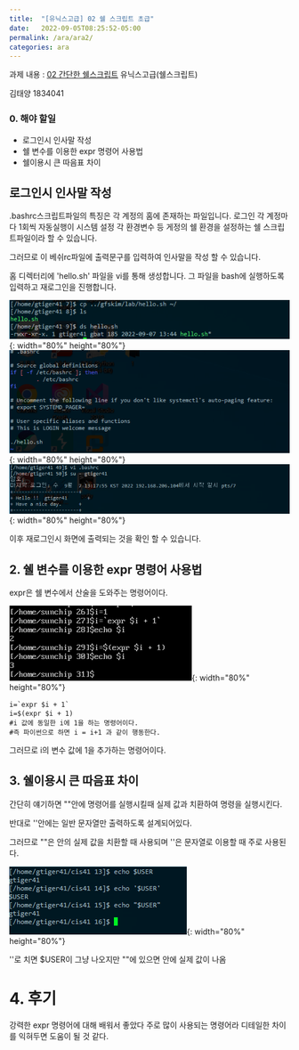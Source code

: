 ```yaml
---
title:  "[유닉스고급] 02 쉘 스크립트 초급"
date:   2022-09-05T08:25:52-05:00
permalink: /ara/ara2/
categories: ara
---
```


과제 내용 : [02 간단한 쉘스크립트](http://http://ara.bc.ac.kr/entry/02-2%EC%9E%A5-%EC%89%98%EC%8A%A4%ED%81%AC%EB%A6%BD%ED%8A%B8-%EC%B4%88%EA%B8%89)
유닉스고급(쉘스크립트)

김태양
1834041

### 0. 해야 할일
- 로그인시 인사말 작성
- 쉘 변수를 이용한 expr 명령어 사용법
- 쉘이용시 큰 따음표 차이

## 로그인시 인사말 작성

.bashrc스크립트파일의 특징은 
각 계정의 홈에 존재하는 파일입니다. 
로그인 각 계정마다 1회씩 자동실행이 시스템 설정 각 환경변수 등
게정의 쉘 환경을 설정하는 쉘 스크립트파일이라 할 수 있습니다.

그러므로 이 베쉬rc파일에 출력문구를 입력하여 인사말을 작성 할 수 있습니다.

홈 디렉터리에 'hello.sh' 파일을 vi를 통해 생성합니다.
그 파일을 bash에 실행하도록 입력하고
재로그인을 진행합니다.

![test1](/assets/ara/02/1.PNG){: width="80%" height="80%"}
![test2](/assets/ara/02/2.PNG){: width="80%" height="80%"}
![test3](/assets/ara/02/3.PNG){: width="80%" height="80%"}

이후 재로그인시 화면에 출력되는 것을 확인 할 수 있습니다.

## 2. 쉘 변수를 이용한 expr 명령어 사용법

expr은 쉘 변수에서 산술을 도와주는 명령어이다.

![test](/assets/ara/02/4.PNG){: width="80%" height="80%"}

```
i=`expr $i + 1`
i=$(expr $i + 1)
#i 값에 동일한 i에 1을 하는 명령어이다.
#즉 파이썬으로 하면 i = i+1 과 같이 행동한다.
```

그러므로 i의 변수 값에 1을 추가하는 명령어이다.

## 3. 쉘이용시 큰 따음표 차이

간단히 얘기하면 ""안에 명령어를 실행시킬때 실제 값과 치환하여 명령을 실행시킨다.

반대로 ''안에는 일반 문자열만 출력하도록 설계되어있다.

그러므로 ""은 안의 실제 값을 치환할 때 사용되며
''은 문자열로 이용할 때 주로 사용된다.

![test](/assets/ara/02/5.PNG){: width="80%" height="80%"}

''로 치면 $USER이 그냥 나오지만
""에 있으면 안에 실제 값이 나옴


# 4. 후기

강력한 expr 명령어에 대해 배워서 좋았다
주로 많이 사용되는 명령어라 디테일한 차이를 익혀두면 도움이 될 것 같다.
